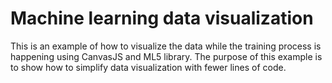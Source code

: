 # Machine learning data visualization
 This is an example of how to visualize the data while the training process is happening using CanvasJS and ML5 library.
 The purpose of this example is to show how to simplify data visualization with fewer lines of code. 
 
 
